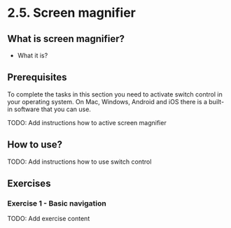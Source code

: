 # 2.5. Screen magnifier

## What is screen magnifier?

- What it is?

## Prerequisites

To complete the tasks in this section you need to activate switch control in your operating system. On Mac, Windows, Android and iOS there is a built-in software that you can use.

TODO: Add instructions how to active screen magnifier

## How to use?

TODO: Add instructions how to use switch control

## Exercises

### Exercise 1 - Basic navigation

TODO: Add exercise content
